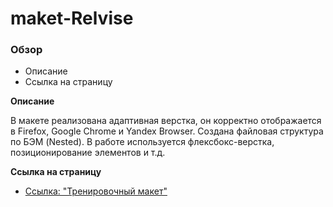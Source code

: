 # maket-Relvise

### Обзор
* Описание
* Cсылка на страницу

**Описание**

В макете реализована адаптивная верстка, он корректно отображается в Firefox, Google Chrome и Yandex Browser. Создана файловая структура по БЭМ (Nested).
В работе используется флексбокс-верстка, позиционирование элементов и т.д.

**Cсылка на страницу**

* [Ссылка: "Тренировочный макет"](https://mariyazakharova73.github.io/maket-Relvise/index.html)
